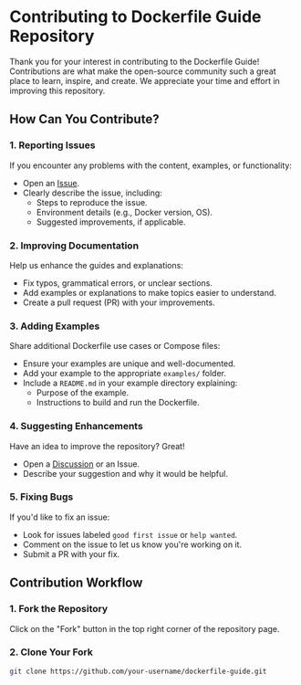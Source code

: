 # Contributing to Dockerfile Guide Repository

Thank you for your interest in contributing to the Dockerfile Guide! Contributions are what make the open-source community such a great place to learn, inspire, and create. We appreciate your time and effort in improving this repository.

## How Can You Contribute?

### 1. Reporting Issues
If you encounter any problems with the content, examples, or functionality:
- Open an [Issue](https://github.com/Mikedire/Dockerfile-guide/issues).
- Clearly describe the issue, including:
  - Steps to reproduce the issue.
  - Environment details (e.g., Docker version, OS).
  - Suggested improvements, if applicable.

### 2. Improving Documentation
Help us enhance the guides and explanations:
- Fix typos, grammatical errors, or unclear sections.
- Add examples or explanations to make topics easier to understand.
- Create a pull request (PR) with your improvements.

### 3. Adding Examples
Share additional Dockerfile use cases or Compose files:
- Ensure your examples are unique and well-documented.
- Add your example to the appropriate `examples/` folder.
- Include a `README.md` in your example directory explaining:
  - Purpose of the example.
  - Instructions to build and run the Dockerfile.

### 4. Suggesting Enhancements
Have an idea to improve the repository? Great!
- Open a [Discussion](https://github.com/Mikedire/Dockerfile-guide/discussions) or an Issue.
- Describe your suggestion and why it would be helpful.

### 5. Fixing Bugs
If you'd like to fix an issue:
- Look for issues labeled `good first issue` or `help wanted`.
- Comment on the issue to let us know you're working on it.
- Submit a PR with your fix.

## Contribution Workflow

### 1. Fork the Repository
Click on the "Fork" button in the top right corner of the repository page.

### 2. Clone Your Fork
```bash
git clone https://github.com/your-username/dockerfile-guide.git
